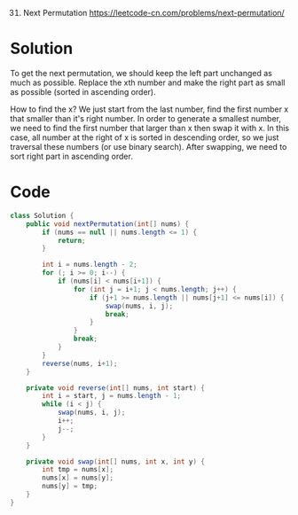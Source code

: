 31. Next Permutation
https://leetcode-cn.com/problems/next-permutation/

# Solution
To get the next permutation, we should keep the left part unchanged as much as possible. Replace the xth number and make the right part as small as possible (sorted in ascending order). 

How to find the x? We just start from the last number, find the first number x that smaller than it's right number. In order to generate a smallest number, we need to find the first number that larger than x then swap it with x. In this case, all number at the right of x is sorted in descending order, so we just traversal these numbers (or use binary search). After swapping, we need to sort right part in ascending order.

# Code
```java
class Solution {
    public void nextPermutation(int[] nums) {
        if (nums == null || nums.length <= 1) {
            return;
        }

        int i = nums.length - 2;
        for (; i >= 0; i--) {
            if (nums[i] < nums[i+1]) {
                for (int j = i+1; j < nums.length; j++) {
                    if (j+1 >= nums.length || nums[j+1] <= nums[i]) {
                        swap(nums, i, j);
                        break;
                    }
                }
                break;
            }
        }
        reverse(nums, i+1);
    }

    private void reverse(int[] nums, int start) {
        int i = start, j = nums.length - 1;
        while (i < j) {
            swap(nums, i, j);
            i++;
            j--;
        }
    }

    private void swap(int[] nums, int x, int y) {
        int tmp = nums[x];
        nums[x] = nums[y];
        nums[y] = tmp;
    }
}
```